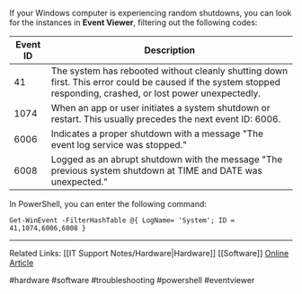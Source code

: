 If your Windows computer is experiencing random shutdowns, you can look for the instances in **Event Viewer**, filtering out the following codes:

| Event ID | Description                                                                                                                                                    |
| -------- | -------------------------------------------------------------------------------------------------------------------------------------------------------------- |
| 41       | The system has rebooted without cleanly shutting down first. This error could be caused if the system stopped responding, crashed, or lost power unexpectedly. |
| 1074     | When an app or user initiates a system shutdown or restart. This usually precedes the next event ID: 6006.                                                     |
| 6006     | Indicates a proper shutdown with a message "The event log service was stopped."                                                                                |
| 6008     | Logged as an abrupt shutdown with the message "The previous system shutdown at TIME and DATE was unexpected."                                                  |
In PowerShell, you can enter the following command:
```
Get-WinEvent -FilterHashTable @{ LogName= 'System'; ID = 41,1074,6006,6008 }
```

---
Related Links:
[[IT Support Notes/Hardware|Hardware]]
[[Software]]
[Online Article](https://geekflare.com/windows-10-11-random-shutdown-cause)

#hardware #software #troubleshooting #powershell #eventviewer